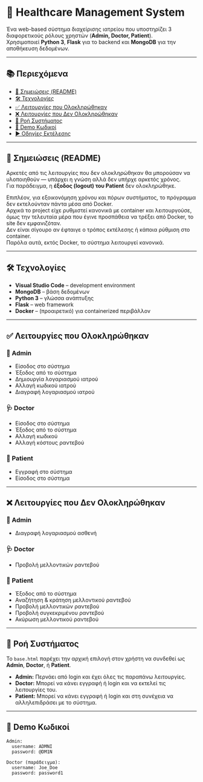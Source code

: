 # 🏥 Healthcare Management System

Ένα web-based σύστημα διαχείρισης ιατρείου που υποστηρίζει 3 διαφορετικούς ρόλους χρηστών (**Admin, Doctor, Patient**).  
Χρησιμοποιεί **Python 3**, **Flask** για το backend και **MongoDB** για την αποθήκευση δεδομένων.  

---

## 📚 Περιεχόμενα
- [📖 Σημειώσεις (README)](#-σημειώσεις-readme)
- [🛠 Τεχνολογίες](#-τεχνολογίες)
- [✅ Λειτουργίες που Ολοκληρώθηκαν](#-λειτουργίες-που-ολοκληρώθηκαν)
- [❌ Λειτουργίες που Δεν Ολοκληρώθηκαν](#-λειτουργίες-που-δεν-ολοκληρώθηκαν)
- [🔄 Ροή Συστήματος](#-ροή-συστήματος)
- [🔑 Demo Κωδικοί](#-demo-κωδικοί)
- [▶️ Οδηγίες Εκτέλεσης](#%EF%B8%8F-οδηγίες-εκτέλεσης)

---

## 📖 Σημειώσεις (README)
Αρκετές από τις λειτουργίες που δεν ολοκληρώθηκαν θα μπορούσαν να υλοποιηθούν — υπάρχει η γνώση αλλά δεν υπήρχε αρκετός χρόνος.  
Για παράδειγμα, η **έξοδος (logout) του Patient** δεν ολοκληρώθηκε.  

Επιπλέον, για εξοικονόμηση χρόνου και πόρων συστήματος, το πρόγραμμα δεν εκτελούνταν πάντα μέσα από Docker.  
Αρχικά το project είχε ρυθμιστεί κανονικά με container και λειτουργούσε, όμως την τελευταία μέρα που έγινε προσπάθεια να τρέξει από Docker, το site δεν εμφανιζόταν.  
Δεν είναι σίγουρο αν έφταιγε ο τρόπος εκτέλεσης ή κάποια ρύθμιση στο container.  
Παρόλα αυτά, εκτός Docker, το σύστημα λειτουργεί κανονικά.  

---

## 🛠 Τεχνολογίες
- **Visual Studio Code** – development environment  
- **MongoDB** – βάση δεδομένων  
- **Python 3** – γλώσσα ανάπτυξης  
- **Flask** – web framework  
- **Docker** – (προαιρετικό) για containerized περιβάλλον  

---

## ✅ Λειτουργίες που Ολοκληρώθηκαν

### 👑 Admin
- Είσοδος στο σύστημα  
- Έξοδος από το σύστημα  
- Δημιουργία λογαριασμού ιατρού  
- Αλλαγή κωδικού ιατρού  
- Διαγραφή λογαριασμού ιατρού  

### 🩺 Doctor
- Είσοδος στο σύστημα  
- Έξοδος από το σύστημα  
- Αλλαγή κωδικού  
- Αλλαγή κόστους ραντεβού  

### 👤 Patient
- Εγγραφή στο σύστημα  
- Είσοδος στο σύστημα  

---

## ❌ Λειτουργίες που Δεν Ολοκληρώθηκαν

### 👑 Admin
- Διαγραφή λογαριασμού ασθενή  

### 🩺 Doctor
- Προβολή μελλοντικών ραντεβού  

### 👤 Patient
- Έξοδος από το σύστημα  
- Αναζήτηση & κράτηση μελλοντικού ραντεβού  
- Προβολή μελλοντικών ραντεβού  
- Προβολή συγκεκριμένου ραντεβού  
- Ακύρωση μελλοντικού ραντεβού  

---

## 🔄 Ροή Συστήματος
Το `base.html` παρέχει την αρχική επιλογή στον χρήστη να συνδεθεί ως **Admin**, **Doctor**, ή **Patient**.

- **Admin:** Περνάει από login και έχει όλες τις παραπάνω λειτουργίες.  
- **Doctor:** Μπορεί να κάνει εγγραφή ή login και να εκτελεί τις λειτουργίες του.  
- **Patient:** Μπορεί να κάνει εγγραφή ή login και στη συνέχεια να αλληλεπιδράσει με το σύστημα.  

---

## 🔑 Demo Κωδικοί
```text
Admin:
  username: ADMNI
  password: @DM1N

Doctor (παράδειγμα):
  username: Joe_Doe
  password: password1
